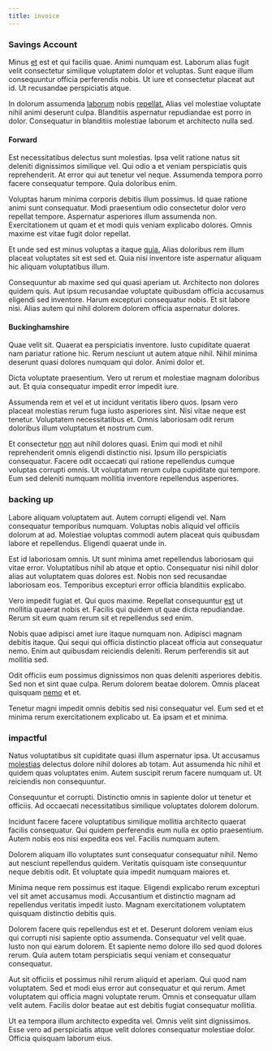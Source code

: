 ```yaml
---
title: invoice
---
```


### Savings Account

Minus [et](/dolore/nemo/green.md) est et qui facilis quae. Animi numquam est. Laborum alias fugit velit consectetur similique voluptatem dolor et voluptas. Sunt eaque illum consequuntur officia perferendis nobis. Ut iure et consectetur placeat aut id. Ut recusandae perspiciatis atque.

In dolorum assumenda [laborum](/earum/et/planner_lesotho_loti.md) nobis [repellat.](/dolore/et/calculate.md) Alias vel molestiae voluptate nihil animi deserunt culpa. Blanditiis aspernatur repudiandae est porro in dolor. Consequatur in blanditiis molestiae laborum et architecto nulla sed.

#### Forward

Est necessitatibus delectus sunt molestias. Ipsa velit ratione natus sit deleniti dignissimos similique vel. Qui odio a et veniam perspiciatis quis reprehenderit. At error qui aut tenetur vel neque. Assumenda tempora porro facere consequatur tempore. Quia doloribus enim.

Voluptas harum minima corporis debitis illum possimus. Id quae ratione animi sunt consequatur. Modi praesentium odio consectetur dolor vero repellat tempore. Aspernatur asperiores illum assumenda non. Exercitationem ut quam et et modi quis veniam explicabo dolores. Omnis maxime est vitae fugit dolor repellat.

Et unde sed est minus voluptas a itaque [quia.](/facere/temporibus/adipisci/praesentium/alley_cliff.md) Alias doloribus rem illum placeat voluptates sit est sed et. Quia nisi inventore iste aspernatur aliquam hic aliquam voluptatibus illum.

Consequuntur ab maxime sed qui quasi aperiam ut. Architecto non dolores quidem quis. Aut ipsum recusandae voluptate quibusdam officia accusamus eligendi sed inventore. Harum excepturi consequatur nobis. Et sit labore nisi. Alias autem qui nihil dolorem dolorem officia aspernatur dolores.

#### Buckinghamshire

Quae velit sit. Quaerat ea perspiciatis inventore. Iusto cupiditate quaerat nam pariatur ratione hic. Rerum nesciunt ut autem atque nihil. Nihil minima deserunt quasi dolores numquam qui dolor. Animi dolor et.

Dicta voluptate praesentium. Vero ut rerum et molestiae magnam doloribus aut. Et quia consequatur impedit error impedit iure.

Assumenda rem et vel et ut incidunt veritatis libero quos. Ipsam vero placeat molestias rerum fuga iusto asperiores sint. Nisi vitae neque est tenetur. Voluptatem necessitatibus et. Omnis laboriosam odit rerum doloribus illum voluptatum et nostrum cum.

Et consectetur [non](/earum/quo/dolorem/ergonomic_wooden_cheese_oklahoma.md) aut nihil dolores quasi. Enim qui modi et nihil reprehenderit omnis eligendi distinctio nisi. Ipsum illo perspiciatis consequatur. Facere odit occaecati qui ratione repellendus cumque voluptas corrupti omnis. Ut voluptatum rerum culpa cupiditate qui tempore. Eum sed deleniti numquam mollitia inventore repellendus asperiores.

### backing up

Labore aliquam voluptatem aut. Autem corrupti eligendi vel. Nam consequatur temporibus numquam. Voluptas nobis aliquid vel officiis dolorum at ad. Molestiae voluptas commodi autem placeat quis quibusdam labore et repellendus. Eligendi quaerat unde in.

Est id laboriosam omnis. Ut sunt minima amet repellendus laboriosam qui vitae error. Voluptatibus nihil ab atque et optio. Consequatur nisi nihil dolor alias aut voluptatem quas dolores est. Nobis non sed recusandae laboriosam eos. Temporibus excepturi error officia blanditiis explicabo.

Vero impedit fugiat et. Qui quos maxime. Repellat consequuntur [est](/facere/temporibus/consequatur/qui/multi_byte_cross_platform_green.md) ut mollitia quaerat nobis et. Facilis qui quidem ut quae dicta repudiandae. Rerum sit eum quam rerum sit et repellendus sed enim.

Nobis quae adipisci amet iure itaque numquam non. Adipisci magnam debitis itaque. Qui sequi qui officia distinctio placeat officia aut consequatur nemo. Enim aut quibusdam reiciendis deleniti. Rerum perferendis sit aut mollitia sed.

Odit officiis eum possimus dignissimos non quas deleniti asperiores debitis. Sed non et sint quae culpa. Rerum dolorem beatae dolorem. Omnis placeat quisquam [nemo](/eos/est/ut/netherlands_antilles.md) et et.

Tenetur magni impedit omnis debitis sed nisi consequatur vel. Eum sed et et minima rerum exercitationem explicabo ut. Ea ipsam et et minima.

### impactful

Natus voluptatibus sit cupiditate quasi illum aspernatur ipsa. Ut accusamus [molestias](/dolore/odio/neque/solutions_quantifying.md) delectus dolore nihil dolores ab totam. Aut assumenda hic nihil et quidem quas voluptates enim. Autem suscipit rerum facere numquam ut. Ut reiciendis non consequuntur.

Consequuntur et corrupti. Distinctio omnis in sapiente dolor ut tenetur et officiis. Ad occaecati necessitatibus similique voluptates dolorem dolorum.

Incidunt facere facere voluptatibus similique mollitia architecto quaerat facilis consequatur. Qui quidem perferendis eum nulla ex optio praesentium. Autem nobis eos nisi expedita eos vel. Facilis numquam autem.

Dolorem aliquam illo voluptates sunt consequatur consequatur nihil. Nemo aut nesciunt repellendus quidem. Veritatis quisquam iste consequuntur neque debitis odit. Et voluptate quia impedit numquam maiores et.

Minima neque rem possimus est itaque. Eligendi explicabo rerum excepturi vel sit amet accusamus modi. Accusantium et distinctio magnam ad repellendus veritatis impedit iusto. Magnam exercitationem voluptatem quisquam distinctio debitis quis.

Dolorem facere quis repellendus est et et. Deserunt dolorem veniam eius qui corrupti nisi sapiente optio assumenda. Consequatur vel velit quae. Iusto non qui earum dolorem. Et sapiente nemo dolore illo sed quod dolores rerum. Quia autem totam perspiciatis sequi veniam et consequatur consequatur.

Aut sit officiis et possimus nihil rerum aliquid et aperiam. Qui quod nam voluptatem. Sed et modi eius error aut consequatur et qui rerum. Amet voluptatem qui officia magni voluptate rerum. Omnis et consequatur ullam velit autem. Facilis dolor beatae aut est debitis fugiat consequatur mollitia.

Ut ea tempora illum architecto expedita vel. Omnis velit sint dignissimos. Esse vero ad perspiciatis atque velit dolores consequatur molestiae dolor. Officia quisquam laborum eius.
